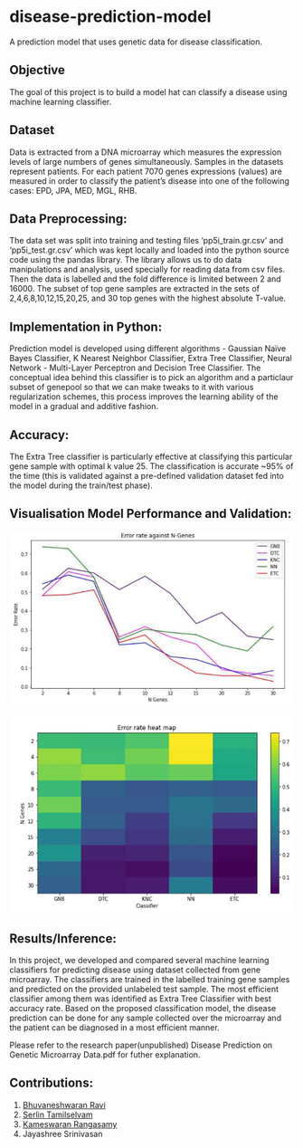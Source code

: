 # disease-prediction-model
A prediction model that uses genetic data for disease classification.


## Objective
The goal of this project is to build a model hat can classify a disease using machine learning classifier. 

## Dataset 
Data is extracted from a DNA microarray which measures the expression levels of large numbers of genes simultaneously. Samples in the datasets represent patients. For each patient 7070 genes expressions (values) are measured in order to classify the patient’s disease into one of the following cases: EPD, JPA, MED, MGL, RHB.

## Data Preprocessing:
The data set was split into training and testing files ‘pp5i_train.gr.csv’ and ‘pp5i_test.gr.csv’ which was kept locally and loaded into the python source code using the pandas
library. The library allows us to do data manipulations and analysis, used specially for reading data from csv files. Then the data is labelled and the fold difference is limited between 2 and 16000. The subset of top gene samples are extracted in the sets of 2,4,6,8,10,12,15,20,25, and 30 top genes with the highest absolute T-value.

## Implementation in Python:
Prediction model is developed using different algorithms - Gaussian Naïve Bayes Classifier, K Nearest Neighbor Classifier, Extra Tree Classifier, Neural Network - Multi-Layer Perceptron and Decision Tree Classifier. The conceptual idea behind this classifier is to pick an algorithm and a particlaur subset of genepool so that we can make tweaks to it with various regularization schemes, this process improves the learning ability of the model in a gradual and additive fashion. 

## Accuracy:
The Extra Tree classifier is particularly effective at classifying this particular gene sample with optimal k value 25. The classification is accurate ~95% of the time (this is validated against a pre-defined validation dataset fed into the model during the train/test phase). 

## Visualisation Model Performance and Validation:
![Alt text](results/error_rate_gene_subsets.JPG?raw=true "Error Rate Gene Subset")

![Alt text](results/error_rate_heatmap.JPG?raw=true "Error Rate HeatMap")

## Results/Inference:
In this project, we developed and compared several machine learning classifiers for predicting disease using dataset collected from gene microarray. The classifiers are trained in the labelled training gene samples and predicted on the provided unlabeled test sample. The most efficient classifier among them was identified as Extra Tree Classifier with best accuracy rate. Based on the proposed classification model, the disease prediction can be done for any sample collected over the microarray and the patient can be diagnosed in a most efficient manner.

Please refer to the research paper(unpublished) Disease Prediction on Genetic Microarray Data.pdf for futher explanation. 

## Contributions:
1. <a href= "https://github.com/BhuvaneshRavi">Bhuvaneshwaran Ravi</a>
2. <a href= "https://github.com/serlintamilselvam">Serlin Tamilselvam</a>
3. <a href= "https://github.com/rangakamesh">Kameswaran Rangasamy</a>
4. <a> Jayashree Srinivasan </a>

